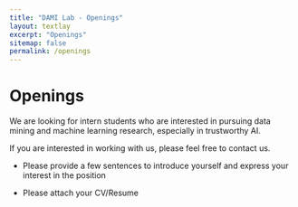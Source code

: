 ```yaml
---
title: "DAMI Lab - Openings"
layout: textlay
excerpt: "Openings"
sitemap: false
permalink: /openings
---
```

# Openings

We are looking for intern students who are interested in pursuing data mining and machine learning research, especially in trustworthy AI.

If you are interested in working with us, please feel free to contact us. 

- Please provide a few sentences to introduce yourself and express your interest in the position

- Please attach your CV/Resume
